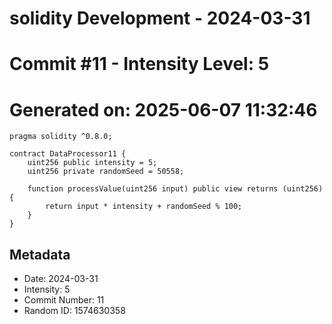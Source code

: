 ﻿# solidity Development - 2024-03-31
# Commit #11 - Intensity Level: 5
# Generated on: 2025-06-07 11:32:46
```solidity
pragma solidity ^0.8.0;

contract DataProcessor11 {
    uint256 public intensity = 5;
    uint256 private randomSeed = 50558;

    function processValue(uint256 input) public view returns (uint256) {
        return input * intensity + randomSeed % 100;
    }
}
```
## Metadata
- Date: 2024-03-31
- Intensity: 5
- Commit Number: 11
- Random ID: 1574630358
